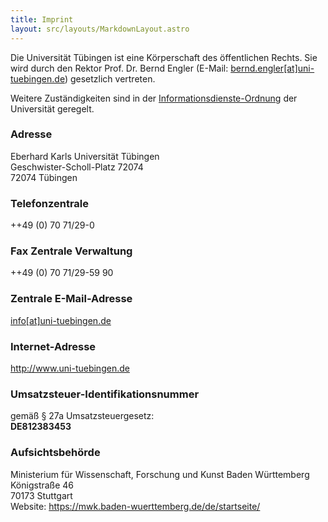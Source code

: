 ```yaml
---
title: Imprint
layout: src/layouts/MarkdownLayout.astro
---
```


Die Universität Tübingen ist eine Körperschaft des öffentlichen Rechts. Sie wird durch den Rektor Prof. Dr. Bernd Engler (E-Mail: [bernd.engler[at]uni-tuebingen.de](mailto:bernd.engler@uni-tuebingen.de)) gesetzlich vertreten.

Weitere Zuständigkeiten sind in der [Informationsdienste-Ordnung](https://uni-tuebingen.de/impressum/informationsdienste-ordnung/ "Informationsdienste-Ordnung") der Universität geregelt.

### Adresse

Eberhard Karls Universität Tübingen<br>Geschwister-Scholl-Platz 72074<br>72074 Tübingen

### Telefonzentrale

++49 (0) 70 71/29-0

### Fax Zentrale Verwaltung

++49 (0) 70 71/29-59 90

### Zentrale E-Mail-Adresse

<a href="mailto:info@uni-tuebingen.de">info[at]uni-tuebingen.de</a>

### Internet-Adresse

<a href="http://www.uni-tuebingen.de">http://www.uni-tuebingen.de</a>

### Umsatzsteuer-Identifikationsnummer

gemäß § 27a Umsatzsteuergesetz:<br><b>DE812383453</b>

### Aufsichtsbehörde

Ministerium für Wissenschaft, Forschung und Kunst Baden Württemberg<br>
Königstraße 46<br>
70173 Stuttgart<br>
Website: <a href="https://mwk.baden-wuerttemberg.de/de/startseite/">https://mwk.baden-wuerttemberg.de/de/startseite/</a>


